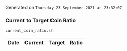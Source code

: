 Generated on `Thursday 23-September-2021 at 23:32:07`

### Current to Target Coin Ratio
`current_coin_ratio.sh`

Date|Current|Target|Ratio
---|---|---|---
